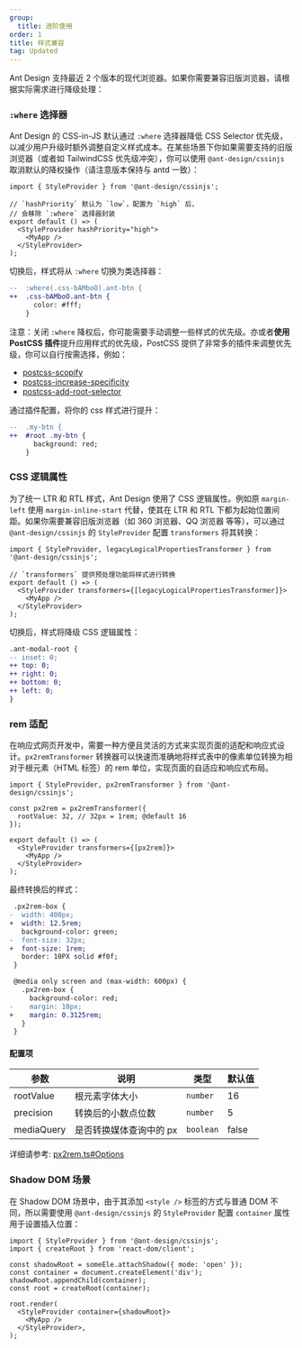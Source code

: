 ```yaml
---
group:
  title: 进阶使用
order: 1
title: 样式兼容
tag: Updated
---
```


Ant Design 支持最近 2 个版本的现代浏览器。如果你需要兼容旧版浏览器，请根据实际需求进行降级处理：

### `:where` 选择器

Ant Design 的 CSS-in-JS 默认通过 `:where` 选择器降低 CSS Selector 优先级，以减少用户升级时额外调整自定义样式成本。在某些场景下你如果需要支持的旧版浏览器（或者如 TailwindCSS 优先级冲突），你可以使用 `@ant-design/cssinjs` 取消默认的降权操作（请注意版本保持与 antd 一致）：

```tsx
import { StyleProvider } from '@ant-design/cssinjs';

// `hashPriority` 默认为 `low`，配置为 `high` 后，
// 会移除 `:where` 选择器封装
export default () => (
  <StyleProvider hashPriority="high">
    <MyApp />
  </StyleProvider>
);
```

切换后，样式将从 `:where` 切换为类选择器：

```diff
--  :where(.css-bAMboO).ant-btn {
++  .css-bAMboO.ant-btn {
      color: #fff;
    }
```

注意：关闭 `:where` 降权后，你可能需要手动调整一些样式的优先级。亦或者**使用 PostCSS 插件**提升应用样式的优先级，PostCSS 提供了非常多的插件来调整优先级，你可以自行按需选择，例如：

- [postcss-scopify](https://www.npmjs.com/package/postcss-scopify)
- [postcss-increase-specificity](https://www.npmjs.com/package/postcss-increase-specificity)
- [postcss-add-root-selector](https://www.npmjs.com/package/postcss-add-root-selector)

通过插件配置，将你的 css 样式进行提升：

```diff
--  .my-btn {
++  #root .my-btn {
      background: red;
    }
```

### CSS 逻辑属性

为了统一 LTR 和 RTL 样式，Ant Design 使用了 CSS 逻辑属性。例如原 `margin-left` 使用 `margin-inline-start` 代替，使其在 LTR 和 RTL 下都为起始位置间距。如果你需要兼容旧版浏览器（如 360 浏览器、QQ 浏览器 等等），可以通过 `@ant-design/cssinjs` 的 `StyleProvider` 配置 `transformers` 将其转换：

```tsx
import { StyleProvider, legacyLogicalPropertiesTransformer } from '@ant-design/cssinjs';

// `transformers` 提供预处理功能将样式进行转换
export default () => (
  <StyleProvider transformers={[legacyLogicalPropertiesTransformer]}>
    <MyApp />
  </StyleProvider>
);
```

切换后，样式将降级 CSS 逻辑属性：

```diff
.ant-modal-root {
-- inset: 0;
++ top: 0;
++ right: 0;
++ bottom: 0;
++ left: 0;
}
```

### rem 适配

在响应式网页开发中，需要一种方便且灵活的方式来实现页面的适配和响应式设计。`px2remTransformer` 转换器可以快速而准确地将样式表中的像素单位转换为相对于根元素（HTML 标签）的 rem 单位，实现页面的自适应和响应式布局。

```tsx
import { StyleProvider, px2remTransformer } from '@ant-design/cssinjs';

const px2rem = px2remTransformer({
  rootValue: 32, // 32px = 1rem; @default 16
});

export default () => (
  <StyleProvider transformers={[px2rem]}>
    <MyApp />
  </StyleProvider>
);
```

最终转换后的样式：

```diff
 .px2rem-box {
-  width: 400px;
+  width: 12.5rem;
   background-color: green;
-  font-size: 32px;
+  font-size: 1rem;
   border: 10PX solid #f0f;
 }

 @media only screen and (max-width: 600px) {
   .px2rem-box {
     background-color: red;
-    margin: 10px;
+    margin: 0.3125rem;
   }
 }
```

#### 配置项

<!-- prettier-ignore -->
| 参数 | 说明  | 类型 | 默认值 |
| --- | --- | --- | --- |
| rootValue | 根元素字体大小 | `number` | 16 |
| precision | 转换后的小数点位数 | `number` | 5 |
| mediaQuery | 是否转换媒体查询中的 px | `boolean` | false |

详细请参考: [px2rem.ts#Options](https://github.com/ant-design/cssinjs/blob/master/src/transformers/px2rem.ts)

### Shadow DOM 场景

在 Shadow DOM 场景中，由于其添加 `<style />` 标签的方式与普通 DOM 不同，所以需要使用 `@ant-design/cssinjs` 的 `StyleProvider` 配置 `container` 属性用于设置插入位置：

```tsx
import { StyleProvider } from '@ant-design/cssinjs';
import { createRoot } from 'react-dom/client';

const shadowRoot = someEle.attachShadow({ mode: 'open' });
const container = document.createElement('div');
shadowRoot.appendChild(container);
const root = createRoot(container);

root.render(
  <StyleProvider container={shadowRoot}>
    <MyApp />
  </StyleProvider>,
);
```
